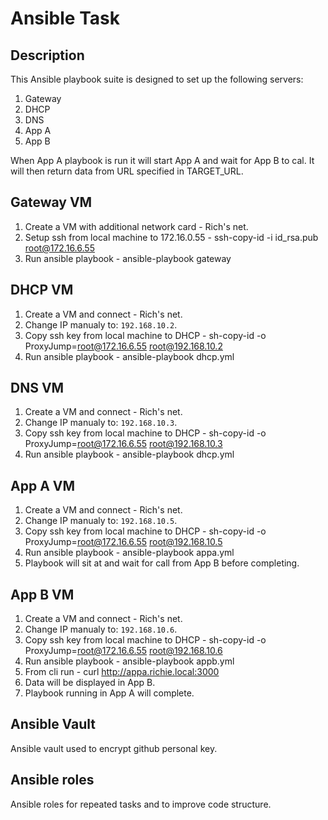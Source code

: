 # Ansible Task

## Description
This Ansible playbook suite is designed to set up the following servers:

1. Gateway
2. DHCP
3. DNS
4. App A
5. App B

When App A playbook is run it will start App A and wait for App B to cal. It will then return data from URL specified in TARGET_URL.



## Gateway VM
1. Create a VM with additional network card - Rich's net.
2. Setup ssh from local machine to 172.16.0.55 - ssh-copy-id -i id_rsa.pub root@172.16.6.55
3. Run ansible playbook - ansible-playbook gateway


## DHCP VM
1. Create a VM and connect - Rich's net.
2. Change IP manualy to: `192.168.10.2`.
3. Copy ssh key from local machine to DHCP - sh-copy-id -o ProxyJump=root@172.16.6.55 root@192.168.10.2
4. Run ansible playbook - ansible-playbook dhcp.yml

## DNS VM
1. Create a VM and connect - Rich's net.
2. Change IP manualy to: `192.168.10.3`.
3. Copy ssh key from local machine to DHCP - sh-copy-id -o ProxyJump=root@172.16.6.55 root@192.168.10.3
4. Run ansible playbook - ansible-playbook dhcp.yml

## App A VM
1. Create a VM and connect - Rich's net.
2. Change IP manualy to: `192.168.10.5`.
3. Copy ssh key from local machine to DHCP - sh-copy-id -o ProxyJump=root@172.16.6.55 root@192.168.10.5
4. Run ansible playbook - ansible-playbook appa.yml
5. Playbook will sit at and wait for call from App B before completing.

## App B VM
1. Create a VM and connect - Rich's net.
2. Change IP manualy to: `192.168.10.6`.
3. Copy ssh key from local machine to DHCP - sh-copy-id -o ProxyJump=root@172.16.6.55 root@192.168.10.6
4. Run ansible playbook - ansible-playbook appb.yml
5. From cli run - curl http://appa.richie.local:3000
6. Data will be displayed in App B.
7. Playbook running in App A will complete.

## Ansible Vault
Ansible vault used to encrypt github personal key.

## Ansible roles
Ansible roles for repeated tasks and to improve code structure.